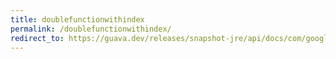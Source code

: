 ```yaml
---
title: doublefunctionwithindex
permalink: /doublefunctionwithindex/
redirect_to: https://guava.dev/releases/snapshot-jre/api/docs/com/google/common/collect/Streams.DoubleFunctionWithIndex.html
---
```

